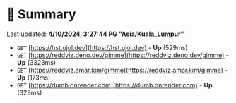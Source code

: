 # 📖 Summary
Last updated: **4/10/2024, 3:27:44 PG "Asia/Kuala_Lumpur"**

- `GET` [https://hst.ujol.dev](https://hst.ujol.dev) - **Up** (529ms)
- `GET` [https://reddviz.deno.dev/gimme](https://reddviz.deno.dev/gimme) - **Up** (3323ms)
- `GET` [https://reddviz.amar.kim/gimme](https://reddviz.amar.kim/gimme) - **Up** (173ms)
- `GET` [https://dumb.onrender.com](https://dumb.onrender.com) - **Up** (329ms)
